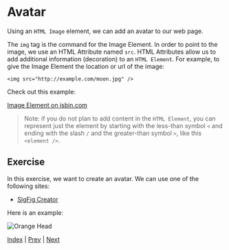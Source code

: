 # Avatar

Using an `HTML Image` element, we can add an avatar to our web page.

The `img` tag is the command for the Image Element.
In order to point to the image, we use an HTML Attribute named `src`.
HTML Attributes allow us to add additional information (decoration) to an `HTML Element`.
For example, to give the Image Element the location or url of the image:

```
<img src="http://example.com/moon.jpg" />
```

Check out this example:

<a class="jsbin-embed" href="https://jsbin.com/dihife/2/embed?html,output">Image Element on jsbin.com</a>

> Note: if you do not plan to add content in the `HTML Element`, you can represent just the element by starting with the less-than symbol `<`  and ending with the slash `/` and the greater-than symbol `>`, like this `<element />`.

## Exercise

In this exercise, we want to create an avatar. We can use one of the following sites:

- [SigFig Creator](http://sigfigcreator.thelegomovie.com/)

Here is an example:

![Orange Head](http://s3.amazonaws.com/lego_sigfig/1471911936_X95xddMPu6.png)

[Index](.) | [Prev](powers) | [Next](css-format)

